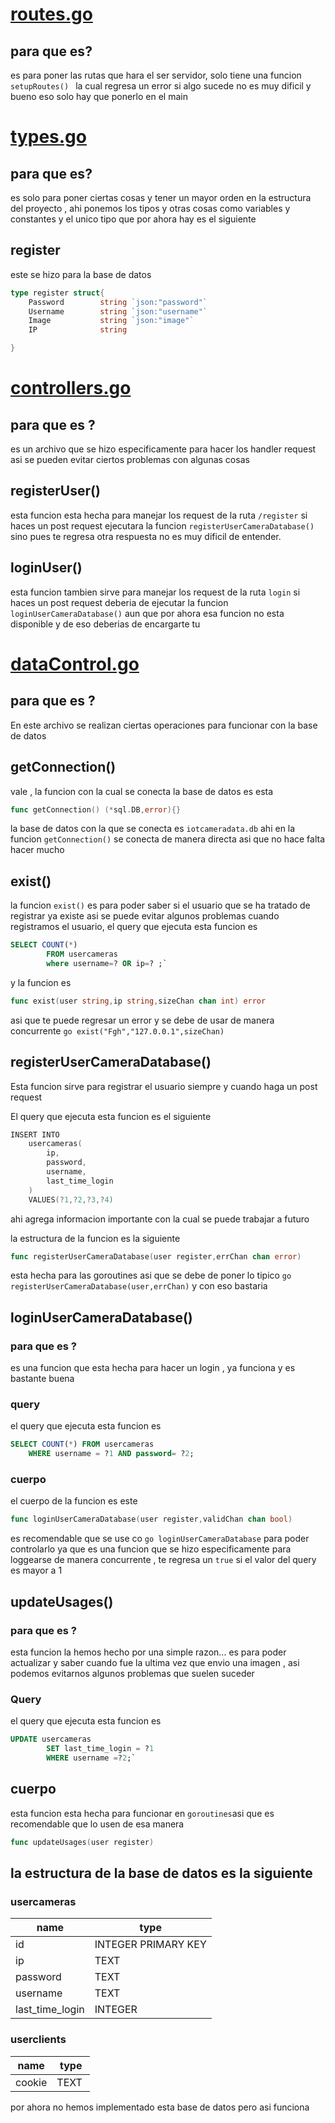 # [routes.go](https://github.com/ranon-rat/IoT-camera-/blob/master/server/routes.go)
## para que es?

es para poner las rutas que hara el ser servidor, solo tiene una funcion `setupRoutes() ` la cual regresa un error si algo sucede 
no es muy dificil y bueno eso solo hay que ponerlo en el main

# [types.go](https://github.com/ranon-rat/IoT-camera-/blob/master/server/types.go)

## para que es?
es solo para poner ciertas cosas y tener un mayor orden en la estructura del proyecto , ahi ponemos los tipos y otras cosas como variables y constantes y el unico tipo que por ahora hay es el siguiente 
## register
este se hizo para la base de datos
```go
type register struct{
	Password 		string `json:"password"`
	Username		string `json:"username"`
	Image 			string `json:"image"`	
	IP 				string 

}
```
# [controllers.go](https://github.com/ranon-rat/IoT-camera-/blob/master/server/controllers.go)

## para que es ?

es un archivo que se hizo especificamente para hacer los handler request asi se pueden evitar ciertos problemas con algunas cosas

## registerUser()

esta funcion esta hecha para manejar los request de la ruta `/register`
si haces un post request ejecutara la funcion `registerUserCameraDatabase()` 
sino pues te regresa otra respuesta
no es muy dificil de entender.

## loginUser()

esta funcion tambien sirve para manejar los request de la ruta `login`
si haces un post request deberia de ejecutar la funcion `loginUserCameraDatabase()` aun que por ahora esa funcion no esta disponible y de eso deberias de encargarte tu 

<!--------------------->

# [dataControl.go](https://github.com/ranon-rat/IoT-camera-/blob/master/server/dataControl.go)

## para que es ?

En este archivo se realizan ciertas operaciones para funcionar con la base de datos
<!--------------------->
## getConnection()
vale , la funcion con la cual se conecta la base de datos es esta
```go
func getConnection() (*sql.DB,error){}
```
la base de datos con la que se conecta es `iotcameradata.db` ahi en la funcion `getConnection()` se conecta de manera directa asi que no hace falta hacer mucho 
<!--------------------->
## exist()
la funcion `exist()` es para poder  saber si el usuario que se ha tratado de registrar ya existe asi se puede evitar algunos problemas cuando registramos el usuario,
el query que ejecuta esta funcion es
```sql
SELECT COUNT(*) 
		FROM usercameras 
		where username=? OR ip=? ;`
```
y la funcion es 
```go
func exist(user string,ip string,sizeChan chan int) error
```
asi que te puede regresar un error y se debe de usar de manera concurrente `go exist("Fgh","127.0.0.1",sizeChan)`  
<!--------------------->
##  registerUserCameraDatabase()

Esta funcion sirve para registrar el usuario siempre y cuando haga un post request

El query que ejecuta esta funcion es el siguiente 
```go
INSERT INTO 
	usercameras(
		ip,
		password,
		username,
		last_time_login
	)
	VALUES(?1,?2,?3,?4) 
```
ahi agrega informacion importante con la cual se puede trabajar a futuro 

la estructura de la funcion es la siguiente 
```go
func registerUserCameraDatabase(user register,errChan chan error)
```
esta hecha para las goroutines asi que se debe de poner lo tipico `go registerUserCameraDatabase(user,errChan)`
y  con eso bastaria

## loginUserCameraDatabase()

### para que es ? 
es una funcion que esta hecha  para hacer un login , ya funciona y es bastante buena

### query
el query que ejecuta esta funcion es  
```sql
SELECT COUNT(*) FROM usercameras  
	WHERE username = ?1 AND password= ?2;
```
### cuerpo 

el cuerpo de la funcion es este 
```go
func loginUserCameraDatabase(user register,validChan chan bool)
```
es recomendable que se use co `go loginUserCameraDatabase` para poder controlarlo ya que es una funcion que se hizo especificamente para loggearse de manera concurrente , te regresa un `true` si el valor del query es mayor a 1 
## updateUsages()

### para que es ? 
esta funcion la hemos hecho por una simple razon… es para poder actualizar y saber cuando fue la ultima vez que envio una imagen , asi podemos evitarnos algunos problemas que suelen suceder 

### Query 
el query que ejecuta esta funcion es 
```sql
UPDATE usercameras
		SET last_time_login = ?1
		WHERE username =?2;`
```

## cuerpo 
esta funcion esta hecha para funcionar en `goroutines`asi que es recomendable que lo usen de esa manera
```go
func updateUsages(user register)
```


<!--------------------->
## la estructura de la base de datos es la siguiente

###            usercameras              

|		name            |        type        |	
|-------------------|--------------------|
|id                 |INTEGER PRIMARY KEY |
|ip                 |TEXT                |
|password           |TEXT                |
|username           |TEXT                |
|last_time_login    |INTEGER             |

###  userclients

|name | type|
|---|---|
|   cookie |TEXT |

por ahora no hemos implementado esta base de datos pero asi funciona


